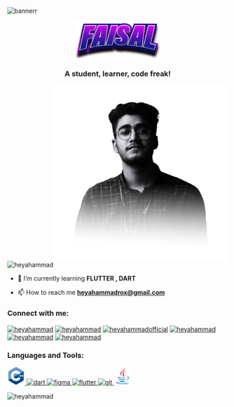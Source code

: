 ![bannerr](assets/herosec.png)
<p align="center">
  <img alt="Coding" width="200" src="assets/logo.png">
</p>

<h3 align="center">A student, learner, code freak!</h3>
<img align="right" alt="Coding" width="400" src="assets/me.png">

<p align="left"> <img src="https://komarev.com/ghpvc/?username=heyahammad&label=Profile%20views&color=0e75b6&style=flat" alt="heyahammad" /> </p>

- 🌱 I’m currently learning **FLUTTER , DART**

- 📫 How to reach me **heyahammadrox@gmail.com**

<h3 align="left">Connect with me:</h3>
<p align="left">
<a href="https://twitter.com/heyahammad" target="blank"><img align="center" src="https://raw.githubusercontent.com/rahuldkjain/github-profile-readme-generator/master/src/images/icons/Social/twitter.svg" alt="heyahammad" height="30" width="40" /></a>
<a href="https://linkedin.com/in/heyahammad" target="blank"><img align="center" src="https://raw.githubusercontent.com/rahuldkjain/github-profile-readme-generator/master/src/images/icons/Social/linked-in-alt.svg" alt="heyahammad" height="30" width="40" /></a>
<a href="https://fb.com/heyahammadofficial" target="blank"><img align="center" src="https://raw.githubusercontent.com/rahuldkjain/github-profile-readme-generator/master/src/images/icons/Social/facebook.svg" alt="heyahammadofficial" height="30" width="40" /></a>
<a href="https://instagram.com/heyahammad" target="blank"><img align="center" src="https://raw.githubusercontent.com/rahuldkjain/github-profile-readme-generator/master/src/images/icons/Social/instagram.svg" alt="heyahammad" height="30" width="40" /></a>
<a href="https://www.behance.net/heyahammad" target="blank"><img align="center" src="https://raw.githubusercontent.com/rahuldkjain/github-profile-readme-generator/master/src/images/icons/Social/behance.svg" alt="heyahammad" height="30" width="40" /></a>
<a href="https://codeforces.com/profile/heyahammad" target="blank"><img align="center" src="https://raw.githubusercontent.com/rahuldkjain/github-profile-readme-generator/master/src/images/icons/Social/codeforces.svg" alt="heyahammad" height="30" width="40" /></a>
</p>

<h3 align="left">Languages and Tools:</h3>
<p align="left"></a> <a href="https://www.w3schools.com/cpp/" target="_blank" rel="noreferrer"> <img src="https://raw.githubusercontent.com/devicons/devicon/master/icons/cplusplus/cplusplus-original.svg" alt="cplusplus" width="40" height="40"/> </a> <a href="https://dart.dev" target="_blank" rel="noreferrer"> <img src="https://www.vectorlogo.zone/logos/dartlang/dartlang-icon.svg" alt="dart" width="40" height="40"/> </a> <a href="https://www.figma.com/" target="_blank" rel="noreferrer"> <img src="https://www.vectorlogo.zone/logos/figma/figma-icon.svg" alt="figma" width="40" height="40"/> </a> <a href="https://flutter.dev" target="_blank" rel="noreferrer"> <img src="https://www.vectorlogo.zone/logos/flutterio/flutterio-icon.svg" alt="flutter" width="40" height="40"/> </a> <a href="https://git-scm.com/" target="_blank" rel="noreferrer"> <img src="https://www.vectorlogo.zone/logos/git-scm/git-scm-icon.svg" alt="git" width="40" height="40"/> </a> <a href="https://www.java.com" target="_blank" rel="noreferrer"> <img src="https://raw.githubusercontent.com/devicons/devicon/master/icons/java/java-original.svg" alt="java" width="40" height="40"/> </a> </p>

<p><img align="center" src="https://github-readme-streak-stats.herokuapp.com/?user=heyahammad&" alt="heyahammad" /></p>
